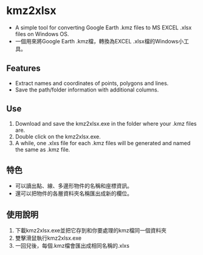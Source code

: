 # kmz2xlsx
- A simple tool for converting Google Earth .kmz files to MS EXCEL .xlsx files on Windows OS.
- 一個用來將Google Earth .kmz檔，轉換為EXCEL .xlsx檔的Windows小工具。

## Features
- Extract names and coordinates of points, polygons and lines.
- Save the path/folder information with additional columns.

## Use
1. Download and save the kmz2xlsx.exe in the folder where your .kmz files are.
2. Double click on the kmz2xlsx.exe.
3. A while, one .xlxs file for each .kmz files will be generated and named the same as .kmz file.

## 特色
- 可以讀出點、線、多邊形物件的名稱和座標資訊。
- 還可以把物件的各層資料夾名稱匯出成新的欄位。

## 使用說明
1. 下載kmz2xlsx.exe並把它存到和你要處理的kmz檔同一個資料夾
2. 雙擊滑鼠執行kmz2xlsx.exe
3. 一回兒後，每個.kmz檔會匯出成相同名稱的.xlxs
